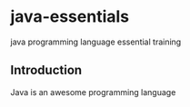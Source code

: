 # java-essentials
java programming language essential training 


## Introduction 

Java is an awesome programming language 